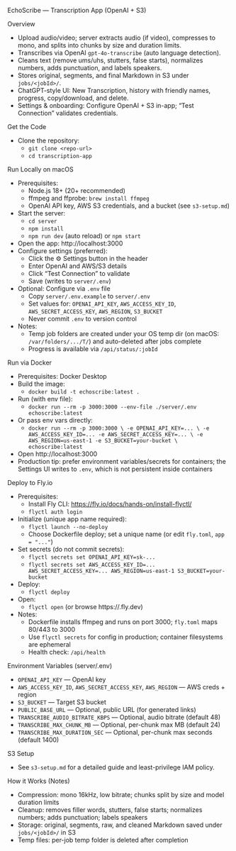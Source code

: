 EchoScribe — Transcription App (OpenAI + S3)

Overview
- Upload audio/video; server extracts audio (if video), compresses to mono, and splits into chunks by size and duration limits.
- Transcribes via OpenAI `gpt-4o-transcribe` (auto language detection).
- Cleans text (remove ums/uhs, stutters, false starts), normalizes numbers, adds punctuation, and labels speakers.
- Stores original, segments, and final Markdown in S3 under `jobs/<jobId>/`.
- ChatGPT-style UI: New Transcription, history with friendly names, progress, copy/download, and delete.
- Settings & onboarding: Configure OpenAI + S3 in-app; “Test Connection” validates credentials.

Get the Code
- Clone the repository:
  - `git clone <repo-url>`
  - `cd transcription-app`

Run Locally on macOS
- Prerequisites:
  - Node.js 18+ (20+ recommended)
  - ffmpeg and ffprobe: `brew install ffmpeg`
  - OpenAI API key, AWS S3 credentials, and a bucket (see `s3-setup.md`)
- Start the server:
  - `cd server`
  - `npm install`
  - `npm run dev` (auto reload) or `npm start`
- Open the app: http://localhost:3000
- Configure settings (preferred):
  - Click the ⚙️ Settings button in the header
  - Enter OpenAI and AWS/S3 details
  - Click “Test Connection” to validate
  - Save (writes to `server/.env`)
- Optional: Configure via `.env` file
  - Copy `server/.env.example` to `server/.env`
  - Set values for: `OPENAI_API_KEY`, `AWS_ACCESS_KEY_ID`, `AWS_SECRET_ACCESS_KEY`, `AWS_REGION`, `S3_BUCKET`
  - Never commit `.env` to version control
- Notes:
  - Temp job folders are created under your OS temp dir (on macOS: `/var/folders/.../T/`) and auto-deleted after jobs complete
  - Progress is available via `/api/status/:jobId`

Run via Docker
- Prerequisites: Docker Desktop
- Build the image:
  - `docker build -t echoscribe:latest .`
- Run (with env file):
  - `docker run --rm -p 3000:3000 --env-file ./server/.env echoscribe:latest`
- Or pass env vars directly:
  - `docker run --rm -p 3000:3000 \
      -e OPENAI_API_KEY=... \
      -e AWS_ACCESS_KEY_ID=... -e AWS_SECRET_ACCESS_KEY=... \
      -e AWS_REGION=us-east-1 -e S3_BUCKET=your-bucket \
      echoscribe:latest`
- Open http://localhost:3000
- Production tip: prefer environment variables/secrets for containers; the Settings UI writes to `.env`, which is not persistent inside containers

Deploy to Fly.io
- Prerequisites:
  - Install Fly CLI: https://fly.io/docs/hands-on/install-flyctl/
  - `flyctl auth login`
- Initialize (unique app name required):
  - `flyctl launch --no-deploy`
  - Choose Dockerfile deploy; set a unique name (or edit `fly.toml`, `app = "..."`)
- Set secrets (do not commit secrets):
  - `flyctl secrets set OPENAI_API_KEY=sk-...`
  - `flyctl secrets set AWS_ACCESS_KEY_ID=... AWS_SECRET_ACCESS_KEY=... AWS_REGION=us-east-1 S3_BUCKET=your-bucket`
- Deploy:
  - `flyctl deploy`
- Open:
  - `flyctl open` (or browse https://<your-app>.fly.dev)
- Notes:
  - Dockerfile installs ffmpeg and runs on port 3000; `fly.toml` maps 80/443 to 3000
  - Use `flyctl secrets` for config in production; container filesystems are ephemeral
  - Health check: `/api/health`

Environment Variables (server/.env)
- `OPENAI_API_KEY` — OpenAI key
- `AWS_ACCESS_KEY_ID`, `AWS_SECRET_ACCESS_KEY`, `AWS_REGION` — AWS creds + region
- `S3_BUCKET` — Target S3 bucket
- `PUBLIC_BASE_URL` — Optional, public URL (for generated links)
- `TRANSCRIBE_AUDIO_BITRATE_KBPS` — Optional, audio bitrate (default 48)
- `TRANSCRIBE_MAX_CHUNK_MB` — Optional, per-chunk max MB (default 24)
- `TRANSCRIBE_MAX_DURATION_SEC` — Optional, per-chunk max seconds (default 1400)

S3 Setup
- See `s3-setup.md` for a detailed guide and least-privilege IAM policy.

How it Works (Notes)
- Compression: mono 16kHz, low bitrate; chunks split by size and model duration limits
- Cleanup: removes filler words, stutters, false starts; normalizes numbers; adds punctuation; labels speakers
- Storage: original, segments, raw, and cleaned Markdown saved under `jobs/<jobId>/` in S3
- Temp files: per-job temp folder is deleted after completion
